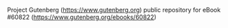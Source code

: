 Project Gutenberg (https://www.gutenberg.org) public repository for eBook #60822 (https://www.gutenberg.org/ebooks/60822)
